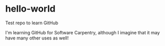 # hello-world
Test repo to learn GitHub

I'm learning GitHub for Software Carpentry, although I imagine that it may have many other uses as well! 
